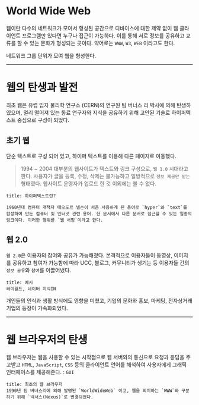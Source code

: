 # World Wide Web
웹이란 다수의 네트워크가 모여서 형성된 공간으로 디바이스에 대한 제약 없이 웹 클라이언트 프로그램만 있다면 누구나 접근이 가능하다. 이를 통해 서로 정보를 공유하고 교류를 할 수 있는 문화가 형성되는 곳이다. 
약어로는 `WWW`, `W3`, `WEB` 이라고도 한다.

네트워크 그룹 단위가 모여 웹을 형성한다.

<hr>

# 웹의 탄생과 발전
최초 웹은 유럽 입자 물리학 연구소 (CERN)의 연구원 팀 버너스 리 박사에 의해 탄생하였으며, 멀리 떨어져 있는 동료 연구자와 지식을 공유하기 위해 고안된 기술로 하이퍼텍스트 중심으로 구성이 되었다.

## 초기 웹
단순 텍스트로 구성 되어 있고, 하이퍼 텍스트를 이용해 다른 페이지로 이동했다.

>1994 ~ 2004
>대부분의 웹사이트가 텍스트와 링크 구성으로, `웹 1.0` 시대라고 한다. 사용자가 글을 등록, 수정, 삭제는 불가능하고 일방적으로 `정보 제공만 받는` 형태였다. 웹사이트 운영자가 업로드 한 것 이외에는 볼 수 없다.

```ad-info
title: 하이퍼텍스트란?

1960년대 컴퓨터 개척자 테오도르 넬슨이 처음 사용하게 된 용어로 `hyper`와 `text`를 합성하여 만든 컴퓨터 및 인터넷 관련 용어. 한 문서에서 다른 문서로 접근할 수 있는 일종의 링크이다. 이러한 행위를 `웹 서핑`이라고 한다.
```

## 웹 2.0
`웹 2.0`은 이용자의 참여와 공유가 가능해졌다. 본격적으로 이용자들이 동영상, 이미지를 공유하고 참여가 가능함에 따라 UCC, 블로그, 커뮤니티가 생기는 등 이용자들 간의 `정보 공유`와 `참여`를 이끌어냈다. 

```ad-example
title: 예시
싸이월드, 네이버 지식IN
```

개인들의 인식과 생활 방식에도 영향을 미쳤고, 기업의 문화와 홍보, 마케팅, 전자상거래 기업의 등장이 가속화되었다. 

<hr>

# 웹 브라우저의 탄생
웹 브라우저는 웹을 사용할 수 있는 시작점으로 웹 서버와의 통신으로 요청과 응답을 주고받고 `HTML`, `JavaScript`, `CSS` 등의 클라이언트 언어를 해석하여 사용자에게 그래픽 인터페이스를 제공해준다. : `GUI`

```ad-info
title: 최초의 웹 브라우저
1990년 팀 버너스리에 의해 발명된 `WorldWideWeb` 이고, 웹을 의미하는 `WWW`와 구분하기 위해 `넥서스(Nexus)`로 변경되었다.
```


